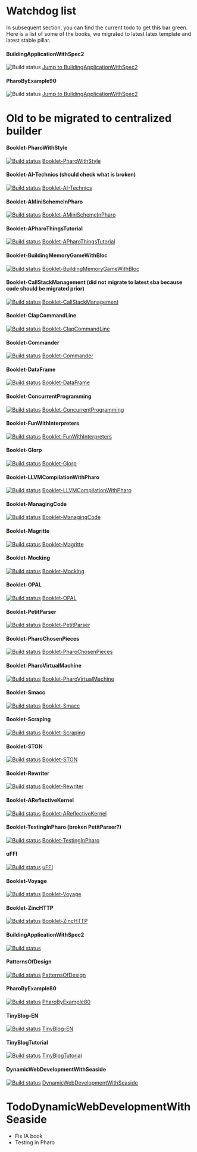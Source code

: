 # Watchdog list

In subsequent section, you can find the current todo to get this bar green. 
Here is a list of some of the books, we migrated to latest latex template and latest stable pillar. 

#### BuildingApplicationWithSpec2
![Build status](https://github.com/SquareBracketAssociates/BuildingApplicationWithSpec2/actions/workflows/main.yml/badge.svg)
[Jump to BuildingApplicationWithSpec2](https://github.com/SquareBracketAssociates/BuildingApplicationWithSpec2)

#### PharoByExample90
![Build status](https://github.com/SquareBracketAssociates/PharoByExample9/actions/workflows/main.yml/badge.svg)
[Jump to BuildingApplicationWithSpec2](https://github.com/SquareBracketAssociates/PharoByExample9)


# Old to be migrated to centralized builder

#### Booklet-PharoWithStyle
[![Build status](https://travis-ci.com/SquareBracketAssociates/Booklet-PharoWithStyle.svg?branch=master)](https://travis-ci.com/github/SquareBracketAssociates/Booklet-PharoWithStyle) [Booklet-PharoWithStyle](https://github.com/SquareBracketAssociates/Booklet-PharoWithStyle)


#### Booklet-AI-Technics (should check what is broken)
[![Build status](https://travis-ci.com/SquareBracketAssociates/Booklet-AI-Technics.svg?branch=master)](https://travis-ci.com/github/SquareBracketAssociates/Booklet-AI-Technics) [Booklet-AI-Technics](https://github.com/SquareBracketAssociates/Booklet-AI-Technics)

#### Booklet-AMiniSchemeInPharo
[![Build status](https://travis-ci.com/SquareBracketAssociates/Booklet-AMiniSchemeInPharo.svg?branch=master)](https://travis-ci.com/github/SquareBracketAssociates/Booklet-AMiniSchemeInPharo) [Booklet-AMiniSchemeInPharo](https://github.com/SquareBracketAssociates/Booklet-AMiniSchemeInPharo)

#### Booklet-APharoThingsTutorial
[![Build status](https://travis-ci.com/SquareBracketAssociates/Booklet-APharoThingsTutorial.svg?branch=master)](https://travis-ci.com/github/SquareBracketAssociates/Booklet-APharoThingsTutorial) [Booklet-APharoThingsTutorial](https://github.com/SquareBracketAssociates/Booklet-APharoThingsTutorial)

#### Booklet-BuildingMemoryGameWithBloc
[![Build status](https://travis-ci.com/SquareBracketAssociates/Booklet-BuildingMemoryGameWithBloc.svg?branch=master)](https://travis-ci.com/github/SquareBracketAssociates/Booklet-BuildingMemoryGameWithBloc) [Booklet-BuildingMemoryGameWithBloc](https://github.com/SquareBracketAssociates/Booklet-BuildingMemoryGameWithBloc)



#### Booklet-CallStackManagement (did not migrate to latest sba because code should be migrated prior)
[![Build status](https://travis-ci.com/SquareBracketAssociates/Booklet-CallStackManagement.svg?branch=master)](https://travis-ci.com/github/SquareBracketAssociates/Booklet-CallStackManagement) [Booklet-CallStackManagement](https://github.com/SquareBracketAssociates/Booklet-CallStackManagement)

#### Booklet-ClapCommandLine
[![Build status](https://travis-ci.com/SquareBracketAssociates/Booklet-ClapCommandLine.svg?branch=master)](https://travis-ci.com/github/SquareBracketAssociates/Booklet-ClapCommandLine) [Booklet-ClapCommandLine](https://github.com/SquareBracketAssociates/Booklet-ClapCommandLine)

#### Booklet-Commander
[![Build status](https://travis-ci.com/SquareBracketAssociates/Booklet-Commander.svg?branch=master)](https://travis-ci.com/github/SquareBracketAssociates/Booklet-Commander) [Booklet-Commander](https://github.com/SquareBracketAssociates/Booklet-Commander)

#### Booklet-DataFrame
[![Build status](https://travis-ci.com/SquareBracketAssociates/Booklet-DataFrame.svg?branch=master)](https://travis-ci.com/github/SquareBracketAssociates/Booklet-DataFrame) [Booklet-DataFrame](https://github.com/SquareBracketAssociates/Booklet-DataFrame)

#### Booklet-ConcurrentProgramming
[![Build status](https://travis-ci.com/SquareBracketAssociates/Booklet-ConcurrentProgramming.svg?branch=master)](https://travis-ci.com/github/SquareBracketAssociates/Booklet-ConcurrentProgramming) [Booklet-ConcurrentProgramming](https://github.com/SquareBracketAssociates/Booklet-ConcurrentProgramming)

#### Booklet-FunWithInterpreters
[![Build status](https://travis-ci.com/SquareBracketAssociates/Booklet-FunWithInterpreters.svg?branch=master)](https://travis-ci.com/github/SquareBracketAssociates/Booklet-FunWithInterpreters) [Booklet-FunWithInterpreters](https://github.com/SquareBracketAssociates/Booklet-FunWithInterpreters)

#### Booklet-Glorp
[![Build status](https://travis-ci.com/SquareBracketAssociates/Booklet-Glorp.svg?branch=master)](https://travis-ci.com/github/SquareBracketAssociates/Booklet-Glorp) [Booklet-Glorp](https://github.com/SquareBracketAssociates/Booklet-Glorp)

#### Booklet-LLVMCompilationWithPharo
[![Build status](https://travis-ci.com/SquareBracketAssociates/Booklet-LLVMCompilationWithPharo.svg?branch=master)](https://travis-ci.com/github/SquareBracketAssociates/Booklet-LLVMCompilationWithPharo) [Booklet-LLVMCompilationWithPharo](https://github.com/SquareBracketAssociates/Booklet-LLVMCompilationWithPharo)

#### Booklet-ManagingCode
[![Build status](https://travis-ci.com/SquareBracketAssociates/Booklet-ManagingCode.svg?branch=master)](https://travis-ci.com/github/SquareBracketAssociates/Booklet-ManagingCode) [Booklet-ManagingCode](https://github.com/SquareBracketAssociates/Booklet-ManagingCode)

#### Booklet-Magritte
[![Build status](https://travis-ci.com/SquareBracketAssociates/Booklet-Magritte.svg?branch=master)](https://travis-ci.com/github/SquareBracketAssociates/Booklet-Magritte) [Booklet-Magritte](https://github.com/SquareBracketAssociates/Booklet-Magritte)

#### Booklet-Mocking
[![Build status](https://travis-ci.com/SquareBracketAssociates/Booklet-Mocking.svg?branch=master)](https://travis-ci.com/github/SquareBracketAssociates/Booklet-Mocking) [Booklet-Mocking](https://github.com/SquareBracketAssociates/Booklet-Mocking)

#### Booklet-OPAL
[![Build status](https://travis-ci.com/SquareBracketAssociates/Booklet-OPAL.svg?branch=master)](https://travis-ci.com/github/SquareBracketAssociates/Booklet-OPAL) [Booklet-OPAL](https://github.com/SquareBracketAssociates/Booklet-OPAL)

#### Booklet-PetitParser
[![Build status](https://travis-ci.com/SquareBracketAssociates/Booklet-PetitParser.svg?branch=master)](https://travis-ci.com/github/SquareBracketAssociates/Booklet-PetitParser) [Booklet-PetitParser](https://github.com/SquareBracketAssociates/Booklet-PetitParser)

#### Booklet-PharoChosenPieces
[![Build status](https://travis-ci.com/SquareBracketAssociates/Booklet-PharoChosenPieces.svg?branch=master)](https://travis-ci.com/github/SquareBracketAssociates/Booklet-PharoChosenPieces) [Booklet-PharoChosenPieces](https://github.com/SquareBracketAssociates/Booklet-PharoChosenPieces)

#### Booklet-PharoVirtualMachine
[![Build status](https://travis-ci.com/SquareBracketAssociates/Booklet-PharoVirtualMachine.svg?branch=master)](https://travis-ci.com/github/SquareBracketAssociates/Booklet-PharoVirtualMachine) [Booklet-PharoVirtualMachine](https://github.com/SquareBracketAssociates/Booklet-PharoVirtualMachine)



#### Booklet-Smacc
[![Build status](https://travis-ci.com/SquareBracketAssociates/Booklet-Smacc.svg?branch=master)](https://travis-ci.com/github/SquareBracketAssociates/Booklet-Smacc) [Booklet-Smacc](https://github.com/SquareBracketAssociates/Booklet-Smacc)

#### Booklet-Scraping
[![Build status](https://travis-ci.com/SquareBracketAssociates/Booklet-Scraping.svg?branch=master)](https://travis-ci.com/github/SquareBracketAssociates/Booklet-Scraping) [Booklet-Scraping](https://github.com/SquareBracketAssociates/Booklet-Scraping)

#### Booklet-STON
[![Build status](https://travis-ci.com/SquareBracketAssociates/Booklet-STON.svg?branch=master)](https://travis-ci.com/github/SquareBracketAssociates/Booklet-STON) [Booklet-STON](https://github.com/SquareBracketAssociates/Booklet-STON)

#### Booklet-Rewriter
[![Build status](https://travis-ci.com/SquareBracketAssociates/Booklet-Rewriter.svg?branch=master)](https://travis-ci.com/github/SquareBracketAssociates/Booklet-Rewriter) [Booklet-Rewriter](https://github.com/SquareBracketAssociates/Booklet-Rewriter)

#### Booklet-AReflectiveKernel
[![Build status](https://travis-ci.com/SquareBracketAssociates/Booklet-AReflectiveKernel.svg?branch=master)](https://travis-ci.com/github/SquareBracketAssociates/Booklet-AReflectiveKernel) [Booklet-AReflectiveKernel](https://github.com/SquareBracketAssociates/Booklet-AReflectiveKernel)

#### Booklet-TestingInPharo (broken PetitParser?)
[![Build status](https://travis-ci.com/SquareBracketAssociates/Booklet-TestingInPharo.svg?branch=master)](https://travis-ci.com/github/SquareBracketAssociates/Booklet-TestingInPharo) [Booklet-TestingInPharo](https://github.com/SquareBracketAssociates/Booklet-TestingInPharo)

#### uFFI
[![Build status](https://travis-ci.com/SquareBracketAssociates/booklet-uffi.svg?branch=master)](https://travis-ci.com/github/SquareBracketAssociates/booklet-uFFI) [uFFI](https://github.com/SquareBracketAssociates/booklet-uFFI)


#### Booklet-Voyage
[![Build status](https://travis-ci.com/SquareBracketAssociates/Booklet-Voyage.svg?branch=master)](https://travis-ci.com/github/SquareBracketAssociates/Booklet-Voyage) [Booklet-Voyage](https://github.com/SquareBracketAssociates/Booklet-Voyage)

#### Booklet-ZincHTTP
[![Build status](https://travis-ci.com/SquareBracketAssociates/Booklet-ZincHTTP.svg?branch=master)](https://travis-ci.com/github/SquareBracketAssociates/Booklet-ZincHTTP) [Booklet-ZincHTTP](https://github.com/SquareBracketAssociates/Booklet-ZincHTTP)

#### BuildingApplicationWithSpec2
[![Build status](https://travis-ci.com/SquareBracketAssociates/BuildingApplicationWithSpec2.svg?branch=master)](https://travis-ci.com/github/SquareBracketAssociates/BuildingApplicationWithSpec2) 

#### PatternsOfDesign
[![Build status](https://travis-ci.com/SquareBracketAssociates/PatternsOfDesign.svg?branch=master)](https://travis-ci.com/github/SquareBracketAssociates/PatternsOfDesign) [PatternsOfDesign](https://github.com/SquareBracketAssociates/PatternsOfDesign)

#### PharoByExample80
[![Build status](https://travis-ci.com/SquareBracketAssociates/PharoByExample80.svg?branch=master)](https://travis-ci.com/github/SquareBracketAssociates/PharoByExample80) [PharoByExample80](https://github.com/SquareBracketAssociates/PharoByExample80)

#### TinyBlog-EN
[![Build status](https://travis-ci.com/SquareBracketAssociates/TinyBlog-EN.svg?branch=master)](https://travis-ci.com/github/SquareBracketAssociates/TinyBlog-EN) [TinyBlog-EN](https://github.com/SquareBracketAssociates/TinyBlog-EN)

#### TinyBlogTutorial
[![Build status](https://travis-ci.com/SquareBracketAssociates/TinyBlogTutorial.svg?branch=master)](https://travis-ci.com/github/SquareBracketAssociates/TinyBlogTutorial) [TinyBlogTutorial](https://github.com/SquareBracketAssociates/TinyBlogTutorial)

#### DynamicWebDevelopmentWithSeaside
[![Build status](https://travis-ci.com/SquareBracketAssociates/DynamicWebDevelopmentWithSeaside.svg?branch=master)](https://travis-ci.com/github/SquareBracketAssociates/DynamicWebDevelopmentWithSeaside) [DynamicWebDevelopmentWithSeaside](https://github.com/SquareBracketAssociates/DynamicWebDevelopmentWithSeaside)


# TodoDynamicWebDevelopmentWithSeaside
- Fix IA book
- Testing in Pharo


